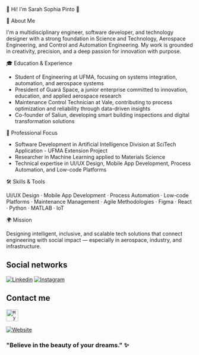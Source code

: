👋 Hi! I'm Sarah Sophia Pinto 👋

💫 About Me

I'm a multidisciplinary engineer, software developer, and technology designer with a strong foundation in Science and Technology, Aerospace Engineering, and Control and Automation Engineering. My work is grounded in creativity, precision, and a deep passion for innovation with purpose.

🎓 Education & Experience

- Student of Engineering at UFMA, focusing on systems integration, automation, and aerospace systems
- President of Guará Space, a junior enterprise committed to innovation, education, and applied aerospace research
- Maintenance Control Technician at Vale, contributing to process optimization and reliability through data-driven insights
- Co-founder of Saliun, developing smart building inspections and digital transformation solutions

💼 Professional Focus

- Software Development in Artificial Intelligence Division at SciTech Application - UFMA Extension Project
- Researcher in Machine Learning applied to Materials Science
- Technical expertise in UI/UX Design, Mobile App Development, Process Automation, and Low-code Platforms

🛠️ Skills & Tools

UI/UX Design · Mobile App Development · Process Automation · Low-code Platforms · Maintenance Management · Agile Methodologies · Figma · React · Python · MATLAB · IoT

🌍 Mission

Designing intelligent, inclusive, and scalable tech solutions that connect engineering with social impact — especially in aerospace, industry, and infrastructure.

## Social networks
[![Linkedin](https://img.shields.io/badge/-LinkedIn-blue?style=flat&logo=Linkedin&logoColor=white)](https://www.linkedin.com/in/sarah-sophia-pinto-9031081a9)
[![Instagram](https://img.shields.io/badge/-Instagram-c14438?style=flat&logo=Instagram&logoColor=white)](https://instagram.com/yllionpontocom?igshid=gek3ee8mi8qb)

## Contact me

<a href="mailto:sarahsophiapinto@gmail.com">
  <code><img alt="My e-mail" width="32" src="https://www.flaticon.com/svg/static/icons/svg/324/324123.svg" /></code>
</a>

[![Website](https://img.shields.io/badge/-Website-ff4088?style=flat&logo=internet-explorer&logoColor=white)](http://www.yllion.com.br)

### "Believe in the beauty of your dreams." ✨
